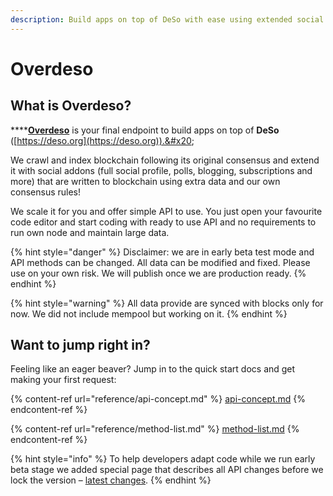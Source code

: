 ```yaml
---
description: Build apps on top of DeSo with ease using extended social protocol.
---
```


# Overdeso

## What is Overdeso?

****[**Overdeso**](https://overdeso.com) is your final endpoint to build apps on top of **DeSo** ([https://deso.org](https://deso.org)).&#x20;

We crawl and index blockchain following its original consensus and extend it with social addons (full social profile, polls, blogging, subscriptions and more) that are written to blockchain using extra data and our own consensus rules!

We scale it for you and offer simple API to use. You just open your favourite code editor and start coding with ready to use API and no requirements to run own node and maintain large data.

{% hint style="danger" %}
Disclaimer: we are in early beta test mode and API methods can be changed. All data can be modified and fixed. Please use on your own risk. We will publish once we are production ready.&#x20;
{% endhint %}

{% hint style="warning" %}
All data provide are synced with blocks only for now. We did not include mempool but working on it.
{% endhint %}

## Want to jump right in?

Feeling like an eager beaver? Jump in to the quick start docs and get making your first request:

{% content-ref url="reference/api-concept.md" %}
[api-concept.md](reference/api-concept.md)
{% endcontent-ref %}

{% content-ref url="reference/method-list.md" %}
[method-list.md](reference/method-list.md)
{% endcontent-ref %}

{% hint style="info" %}
To help developers adapt code while we run early beta stage we added special page that describes all API changes before we lock the version – [latest changes](reference/latest-changes.md).
{% endhint %}

